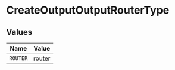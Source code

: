 # CreateOutputOutputRouterType


## Values

| Name     | Value    |
| -------- | -------- |
| `ROUTER` | router   |